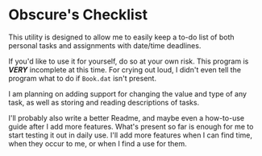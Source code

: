 # Obscure's Checklist
This utility is designed to allow me to easily keep a to-do list of both personal tasks and assignments with date/time deadlines.

If you'd like to use it for yourself, do so at your own risk. This program is ***VERY*** incomplete at this time. For crying out loud, I didn't even tell the program what to do if `Book.dat` isn't present.

I am planning on adding support for changing the value and type of any task, as well as storing and reading descriptions of tasks.

I'll probably also write a better Readme, and maybe even a how-to-use guide after I add more features. What's present so far is enough for me to start testing it out in daily use. I'll add more features when I can find time, when they occur to me, or when I find a use for them.